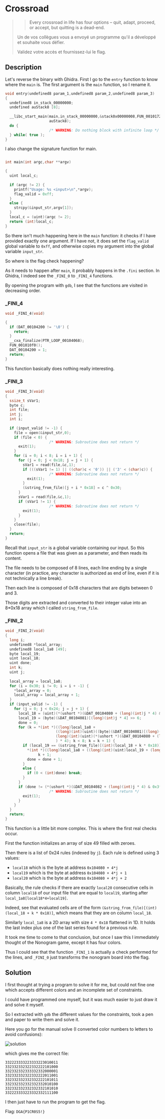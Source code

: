 # Crossroad

> > Every crossroad in life has four options – quit, adapt, proceed, or accept, but quitting is a dead-end.
> 
> Un de vos collègues vous a envoyé un programme qu'il a développé et souhaite vous défier.
>
> Validez votre accès et fournissez-lui le flag.

## Description

Let's reverse the binary with Ghidra.
First I go to the `entry` function to know where the `main` is.
The first argument is the `main` function, so I rename it.

```c
void entry(undefined8 param_1,undefined8 param_2,undefined8 param_3)
{
  undefined8 in_stack_00000000;
  undefined auStack8 [8];
  
  __libc_start_main(main,in_stack_00000000,&stack0x00000008,FUN_00101720,FUN_00101780,param_3,
                    auStack8);
  do {
                    /* WARNING: Do nothing block with infinite loop */
  } while( true );
}
```

I also change the signature function for main.

```c

int main(int argc,char **argv)

{
  uint local_c;
  
  if (argc != 2) {
    printf("Usage: %s <input>\n",*argv);
    flag_valid = 0xff;
  }
  else {
    strcpy(&input_str,argv[1]);
  }
  local_c = (uint)(argc != 2);
  return (int)local_c;
}
```

So there isn't much happening here in the `main` function: it checks if I have provided exactly one argument.
If I have not, it does set the `flag_valid` global variable to `0xff`, and otherwise copies my argument into the global variable `input_str`.

So where is the flag check happening?

As it needs to happen after `main`, it probably happens in the `.fini` section.
In Ghidra, I indeed see the `_FINI_0` to `_FINI_4` functions.

By opening the program with `gdb`, I see that the functions are visited in decreasing order.

### _FINI_4

```c
void _FINI_4(void)

{
  if (DAT_00104200 != '\0') {
    return;
  }
  __cxa_finalize(PTR_LOOP_00104068);
  FUN_001010f0();
  DAT_00104200 = 1;
  return;
}
```

This function basically does nothing really interesting.

### _FINI_3

```c
void _FINI_3(void)
{
  ssize_t sVar1;
  byte c;
  int file;
  int j;
  int i;
  
  if (input_valid != -1) {
    file = open(&input_str,0);
    if (file < 0) {
                    /* WARNING: Subroutine does not return */
      exit(1);
    }
    for (i = 0; i < 8; i = i + 1) {
      for (j = 0; j < 0x18; j = j + 1) {
        sVar1 = read(file,&c,1);
        if (((sVar1 != 1) || ((char)c < '0')) || ('3' < (char)c)) {
                    /* WARNING: Subroutine does not return */
          exit(1);
        }
        (&string_from_file)[j + i * 0x18] = c ^ 0x30;
      }
      sVar1 = read(file,&c,1);
      if (sVar1 != 1) {
                    /* WARNING: Subroutine does not return */
        exit(1);
      }
    }
    close(file);
  }
  return;
}
```

Recall that `input_str` is a global variable containing our input.
So this function opens a file that was given as a parameter, and then reads its content.

The file needs to be composed of 8 lines, each line ending by a single character (in practice, any character is authorized as end of line, even if it is not technically a line break).

Then each line is composed of 0x18 characters that are digits between 0 and 3.

Those digits are extracted and converted to their integer value into an 8*0x18 array which I called `string_from_file`.

### _FINI_2

```c
void _FINI_2(void)
{
  long i;
  undefined8 *local_array;
  undefined8 local_1a8 [49];
  byte local_19;
  uint local_18;
  uint done;
  int k;
  uint j;
  
  local_array = local_1a8;
  for (i = 0x30; i != 0; i = i + -1) {
    *local_array = 0;
    local_array = local_array + 1;
  }
  if (input_valid != -1) {
    for (j = 0; j < 0x24; j = j + 1) {
      local_18 = (uint)(*(ushort *)(&DAT_00104080 + (long)(int)j * 4) & 0x3fff);
      local_19 = (byte)(&DAT_00104081)[(long)(int)j * 4] >> 6;
      done = 0;
      for (k = *(int *)((long)local_1a8 +
                       ((long)(int)(uint)((byte)(&DAT_00104081)[(long)(int)j * 4] >> 6) +
                       (long)(int)(uint)(*(ushort *)(&DAT_00104080 + (long)(int)j * 4) & 0x3fff) * 4
                       ) * 4); k < 8; k = k + 1) {
        if (local_19 == (&string_from_file)[(int)(local_18 + k * 0x18)]) {
          *(int *)((long)local_1a8 + ((long)(int)(uint)local_19 + (long)(int)local_18 * 4) * 4) =
               k + 1;
          done = done + 1;
        }
        else {
          if (0 < (int)done) break;
        }
      }
      if (done != (*(ushort *)(&DAT_00104082 + (long)(int)j * 4) & 0x3fff)) {
                    /* WARNING: Subroutine does not return */
        exit(1);
      }
    }
  }
  return;
}
```

This function is a little bit more complex.
This is where the first real checks occur.

First the function initializes an array of size 49 filled with zeroes.

Then there is a list of 0x24 rules (indexed by `j`).
Each rule is defined using 3 values:
- `local18` which is the byte at address `0x104080 + 4*j`
- `local19` which is the byte at address `0x104080 + 4*j + 1`
- `local20` which is the byte at address `0x104080 + 4*j + 2`

Basically, the rule checks if there are exactly `local20` consecutive cells in column `local18` of our input file that are equal to `local19`, starting after `local_1a8[local18*4+local19]`.

Indeed, see that evaluated cells are of the form `(&string_from_file)[(int)(local_18 + k * 0x18)]`, which means that they are on column `local_18`.

Similarly `local_1a8` is a 2D array with size `4 * 0x18` flattened in 1D. It holds the last index plus one of the last series found for a previous rule.

It took me time to come to that conclusion, but once I saw this I immediately thought of the Nonogram game, except it has four colors.

Thus I could see that the function `_FINI_1` is actually a check performed for the lines, and `_FINI_0` just transforms the nonogram board into the flag.

## Solution

I first thought at trying a program to solve it for me, but could not fine one which accepts different colors and an incomplete set of constraints.

I could have programmed one myself, but it was much easier to just draw it and solve it myself.

So I extracted with `gdb` the different values for the constraints, took a pen and paper to write them and solve it. 

Here you go for the manual solve (I converted color numbers to letters to avoid confusions):

![solution](../images/crossroad.jpg)

which gives me the correct file:

```
332223333223333223010011
332332332322332222101000
332332332333332332000001
332332332322332222011001
332332332332332222101011
332332332332332332010100
332332332332332332101010
332223333223332332111100
```

I then just have to run the program to get the flag.

Flag: `DGA{P1CR0S5!}`